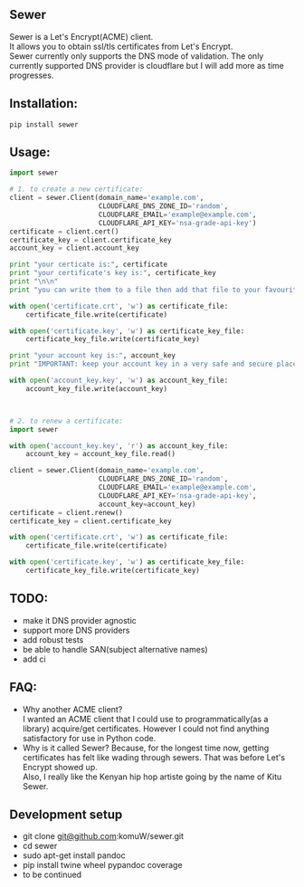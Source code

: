 ## Sewer          

Sewer is a Let's Encrypt(ACME) client.         
It allows you to obtain ssl/tls certificates from Let's Encrypt.       
Sewer currently only supports the DNS mode of validation. The only currently supported DNS provider is cloudflare but I will add more as time progresses.      


## Installation:

`pip install sewer`


## Usage:

```python
import sewer

# 1. to create a new certificate:
client = sewer.Client(domain_name='example.com',
                      CLOUDFLARE_DNS_ZONE_ID='random',
                      CLOUDFLARE_EMAIL='example@example.com',
                      CLOUDFLARE_API_KEY='nsa-grade-api-key')
certificate = client.cert()
certificate_key = client.certificate_key
account_key = client.account_key

print "your certicate is:", certificate
print "your certificate's key is:", certificate_key
print "\n\n"
print "you can write them to a file then add that file to your favourite webserver."

with open('certificate.crt', 'w') as certificate_file:
    certificate_file.write(certificate)

with open('certificate.key', 'w') as certificate_key_file:
    certificate_key_file.write(certificate_key)

print "your account key is:", account_key
print "IMPORTANT: keep your account key in a very safe and secure place."

with open('account_key.key', 'w') as account_key_file:
    account_key_file.write(account_key)



# 2. to renew a certificate:
import sewer

with open('account_key.key', 'r') as account_key_file:
    account_key = account_key_file.read()

client = sewer.Client(domain_name='example.com',
                      CLOUDFLARE_DNS_ZONE_ID='random',
                      CLOUDFLARE_EMAIL='example@example.com',
                      CLOUDFLARE_API_KEY='nsa-grade-api-key',
                      account_key=account_key)
certificate = client.renew()
certificate_key = client.certificate_key

with open('certificate.crt', 'w') as certificate_file:
    certificate_file.write(certificate)

with open('certificate.key', 'w') as certificate_key_file:
    certificate_key_file.write(certificate_key)
```


## TODO:
- make it DNS provider agnostic
- support more DNS providers
- add robust tests
- be able to handle SAN(subject alternative names)
- add ci



## FAQ:
- Why another ACME client?          
  I wanted an ACME client that I could use to programmatically(as a library) acquire/get certificates. However I could not 
  find anything satisfactory for use in Python code.
- Why is it called Sewer?
  Because, for the longest time now, getting certificates has felt like wading through sewers. That was before Let's Encrypt showed up.                     
  Also, I really like the Kenyan hip hop artiste going by the name of Kitu Sewer.


## Development setup
- git clone git@github.com:komuW/sewer.git
- cd sewer
- sudo apt-get install pandoc
- pip install twine wheel pypandoc coverage
- to be continued